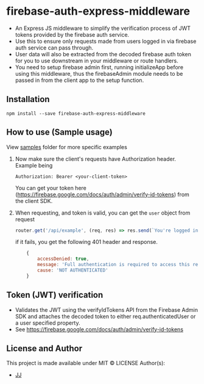 # firebase-auth-express-middleware
- An Express JS middleware to simplify the verification process of JWT tokens provided by the firebase auth service.
- Use this to ensure only requests made from users logged in via firebase auth service can pass through.
- User data will also be extracted from the decoded firebase auth token for you to use downstream in your middleware or route handlers.
- You need to setup firebase admin first, running initializeApp before using this middleware, thus the firebaseAdmin module needs to be passed in from the client app to the setup function.

## Installation
```shell
npm install --save firebase-auth-express-middleware
```

## How to use (Sample usage)
View [samples](./samples) folder for more specific examples

1. Now make sure the client's requests have Authorization header. Example being
    ```
    Authorization: Bearer <your-client-token>
    ```

   You can get your token here (https://firebase.google.com/docs/auth/admin/verify-id-tokens) from the client SDK.

2. When requesting, and token is valid, you can get the `user` object from request
    ```js
    router.get('/api/example', (req, res) => res.send(`You're logged in as ${req.authenticatedUser.email} with Firebase UID: ${req.authenticatedUser.uid}`));
    ```

    if it fails, you get the following 401 header and response.
    ```js
        {
            accessDenied: true,
            message: 'Full authentication is required to access this resource.',
            cause: 'NOT AUTHENTICATED'
        }
    ```


## Token (JWT) verification
- Validates the JWT using the verifyIdTokens API from the Firebase Admin SDK and attaches the decoded token to either req.authenticatedUser or a user specified property.
- See <https://firebase.google.com/docs/auth/admin/verify-id-tokens>

<!-- ## Debug mode -->
<!-- By default, the middleware will log and output to console, you can disable them by setting -->
<!-- your environment variable for `DEBUG` to `false` -->

## License and Author
This project is made available under MIT © LICENSE
Author(s):
- [JJ](https://github.com/Jaimeloeuf)
